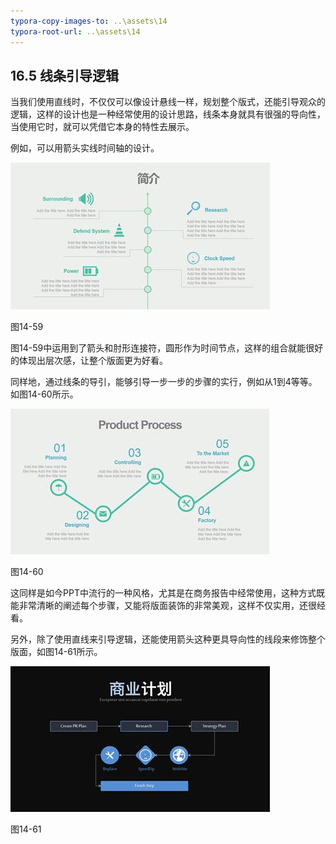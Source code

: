 ```yaml
---
typora-copy-images-to: ..\assets\14
typora-root-url: ..\assets\14
---
```


## **16.5**  **线条引导逻辑**

当我们使用直线时，不仅仅可以像设计悬线一样，规划整个版式，还能引导观众的逻辑，这样的设计也是一种经常使用的设计思路，线条本身就具有很强的导向性，当使用它时，就可以凭借它本身的特性去展示。

例如，可以用箭头实线时间轴的设计。

![img](/assets/14/image064.jpg)

图14-59

图14-59中运用到了箭头和肘形连接符，圆形作为时间节点，这样的组合就能很好的体现出层次感，让整个版面更为好看。

同样地，通过线条的导引，能够引导一步一步的步骤的实行，例如从1到4等等。如图14-60所示。

![img](/assets/14/image065.jpg)

图14-60

这同样是如今PPT中流行的一种风格，尤其是在商务报告中经常使用，这种方式既能非常清晰的阐述每个步骤，又能将版面装饰的非常美观，这样不仅实用，还很经看。

另外，除了使用直线来引导逻辑，还能使用箭头这种更具导向性的线段来修饰整个版面，如图14-61所示。

![img](/assets/14/image066.jpg)

图14-61
